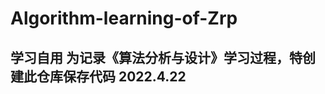 # Algorithm-learning-of-Zrp
学习自用
为记录《算法分析与设计》学习过程，特创建此仓库保存代码
2022.4.22
------------------------------------------------
